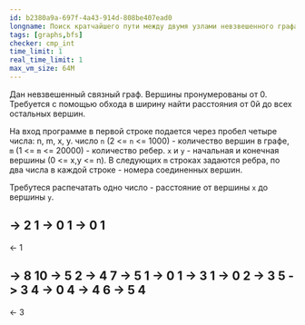 ```yaml
---
id: b2380a9a-697f-4a43-914d-808be407ead0
longname: Поиск кратчайшего пути между двумя узлами невзвешенного графа
tags: [graphs,bfs]
checker: cmp_int
time_limit: 1
real_time_limit: 1
max_vm_size: 64M
---
```


Дан невзвешенный связный граф. Вершины пронумерованы от 0. Трeбуется с помощью обхода в ширину найти расстояния от 0й до всех остальных вершин.

На вход программе в первой строке подается через пробел четыре числа: n, m, x, y.
число `n` (2 <= `n` <= 1000) - количество вершин в графе, `m` (1 <= `m` <= 20000) - количество ребер. `x` и `y` - начальная и конечная вершины (0 <= x,y <= n). В следующих `m` строках задаются ребра, по два числа в каждой строке - номера соединенных вершин.

Требутеся распечатать одно число - расстояние от вершины `x` до вершины `y`.

-> 2 1
-> 0 1
-> 0 1
--
<- 1

-> 8 10
-> 5 2
-> 4 7
-> 5 1
-> 0 1
-> 3 1
-> 0 2
-> 3 5
-> 3 4
-> 0 4
-> 4 6
-> 5 4
--
<- 3
